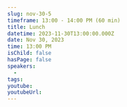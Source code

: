 ```yaml
---
slug: nov-30-5
timeframe: 13:00 - 14:00 PM (60 min)
title: Lunch
datetime: 2023-11-30T13:00:00.000Z
date: Nov 30, 2023
time: 13:00 PM
isChild: false
hasPage: false
speakers:
  -
tags:
youtube:
youtubeUrl:
---
```

